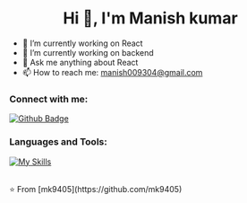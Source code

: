  <h1 align="center">Hi 👋, I'm Manish kumar</h1>

- 🔭 I’m currently working on React
- 🌱 I’m currently working on backend
- 💬 Ask me anything about React 
- 📫 How to reach me: manish009304@gmail.com
<!-- 😄 My website: https://thetechbrothers.net
//- ⚡ Fun fact: I'm comming to teen -->
  
### Connect with me:
<div id="badges">
  <a href="https://github.com/mk9405">
    <img src="https://img.shields.io/badge/Github-black?style=for-the-badge&logo=Github&logoColor=white" alt="Github Badge"/>
  </a>
 
</div>

### Languages and Tools:
[![My Skills](https://skillicons.dev/icons?i=firebase,github,git,postman,figma,xd&perline=5)](https://skillicons.dev)
<!--
![Asif Taj's GitHub stats](https://github-readme-stats.vercel.app/api?username=axiftaj&show_icons=true&theme=dark)

![Top Langs](https://github-readme-stats.vercel.app/api/top-langs/?username=axiftaj&theme=dark)
-->

<br>
⭐️ From [mk9405](https://github.com/mk9405)
